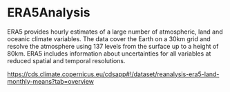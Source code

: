 # ERA5Analysis

ERA5 provides hourly estimates of a large number of atmospheric, land and oceanic climate variables. The data cover the Earth on a 30km grid and resolve the atmosphere using 137 levels from the surface up to a height of 80km. ERA5 includes information about uncertainties for all variables at reduced spatial and temporal resolutions.


https://cds.climate.copernicus.eu/cdsapp#!/dataset/reanalysis-era5-land-monthly-means?tab=overview
